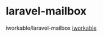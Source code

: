 # laravel-mailbox
iworkable/laravel-mailbox
<a rel="author"  href="https://iworkable.com/">iworkable</a>
